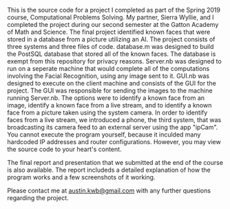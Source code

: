 This is the source code for a project I completed as part of the Spring 2019 course, Computational Problems Solving. My partner, Sierra Wyllie, and I completed the project during our second semester at the Gatton Academy of Math and Science. The final project identified known faces that were stored in a database from a picture utilizing an AI. The project consists of three systems and three files of code. database.m was designed to build the PostSQL database that stored all of the known faces. The database is exempt from this repository for privacy reasons. Server.nb was designed to run on a seperate machine that would complete all of the computations involving the Facial Recognition, using any image sent to it. GUI.nb was designed to execute on the client machine and consists of the GUI for the project. The GUI was responsible for sending the images to the machine running Server.nb. The options were to identify a known face from an image, identify a known face from a live stream, and to identify a known face from a picture taken using the system camera. In order to identify faces from a live stream, we introduced a phone, the third system, that was broadcasting its camera feed to an external server using the app "ipCam". You cannot execute the program yourself, because it inculded many hardcoded IP addresses and router configurations. However, you may view the source code to your heart's content.

The final report and presentation that we submitted at the end of the course is also available. The report includeds a detailed explanation of how the program works and a few screenshots of it working. 

Please contact me at austin.kwb@gmail.com with any further questions regarding the project.
